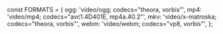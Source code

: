 const FORMATS = {
  ogg: 'video/ogg; codecs="theora, vorbis"',
  mp4: 'video/mp4; codecs="avc1.4D401E, mp4a.40.2"',
  mkv: 'video/x-matroska; codecs="theora, vorbis"',
  webm: 'video/webm; codecs="vp8, vorbis"',
};